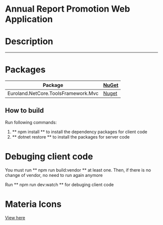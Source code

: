 ﻿Annual Report Promotion Web Application
=====================

# Description
----

# Packages
| Package | [NuGet](https://nuget.org) |
| ------- | ----------------- |
| Euroland.NetCore.ToolsFramework.Mvc | [Nuget](https://www.nuget.org/packages/Euroland.NetCore.ToolsFramework.Mvc) |

## How to build
Run following commands:
1. ** npm install ** to install the dependency packages for client code
2. ** dotnet restore ** to install the packages for server code

# Debuging client code
You must run ** npm run build:vendor ** at least one. Then, if there is no change of vendor, no need to run again anymore

Run ** npm run dev:watch ** for debuging client code

# Materia Icons 
[View here](https://material.io/icons/)

